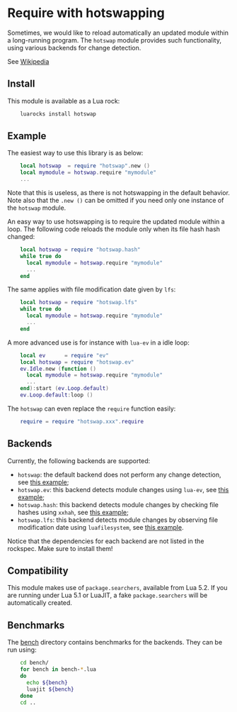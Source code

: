 Require with hotswapping
========================

Sometimes, we would like to reload automatically an updated module
within a long-running program. The `hotswap` module provides such
functionality, using various backends for change detection.

See [Wikipedia](https://en.wikipedia.org/wiki/Hot_swapping#Software)

Install
-------

This module is available as a Lua rock:

````sh
    luarocks install hotswap
````

Example
-------

The easiest way to use this library is as below:

````lua
    local hotswap  = require "hotswap".new ()
    local mymodule = hotswap.require "mymodule"
    ...
````

Note that this is useless, as there is not hotswapping in the default
behavior. Note also that the `.new ()` can be omitted if you need only one
instance of the `hotswap` module.

An easy way to use hotswapping is to require the updated module within
a loop. The following code reloads the module only when its file hash hash
changed:

````lua
    local hotswap = require "hotswap.hash"
    while true do
      local mymodule = hotswap.require "mymodule"
      ...
    end
````

The same applies with file modification date given by `lfs`:

````lua
    local hotswap = require "hotswap.lfs"
    while true do
      local mymodule = hotswap.require "mymodule"
      ...
    end
````

A more advanced use is for instance with `lua-ev` in a idle loop:

````lua
    local ev      = require "ev"
    local hotswap = require "hotswap.ev"
    ev.Idle.new (function ()
      local mymodule = hotswap.require "mymodule"
      ...
    end):start (ev.Loop.default)
    ev.Loop.default:loop ()
````

The `hotswap` can even replace the `require` function easily:

````lua
    require = require "hotswap.xxx".require
````

Backends
--------

Currently, the following backends are supported:

* `hotswap`: the default backend does not perform any change detection,
  see [this example](bench/bench-raw.lua);
* `hotswap.ev`: this backend detects module changes using `lua-ev`,
  see [this example](bench/bench-ev.lua);
* `hotswap.hash`: this backend detects module changes by checking file hashes
  using `xxhah`,
  see [this example](bench/bench-hash.lua);
* `hotswap.lfs`: this backend detects module changes by observing file
  modification date using `luafilesystem`,
  see [this example](bench/bench-lfs.lua).

Notice that the dependencies for each backend are not listed in the rockspec.
Make sure to install them!

Compatibility
-------------

This module makes use of `package.searchers`, available from Lua 5.2. If you
are running under Lua 5.1 or LuaJIT, a fake `package.searchers` will be
automatically created.

Benchmarks
----------

The [bench](bench/) directory contains benchmarks for the backends. They
can be run using:

````sh
    cd bench/
    for bench in bench-*.lua
    do
      echo ${bench}
      luajit ${bench}
    done
    cd ..
````
